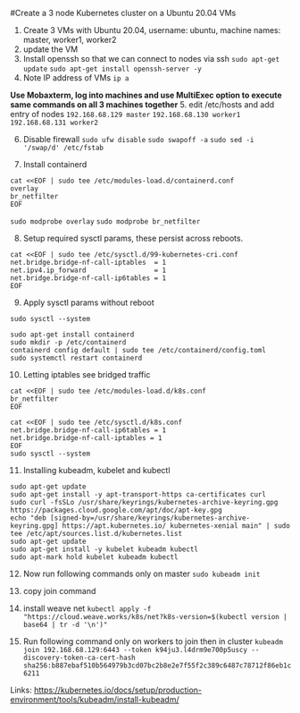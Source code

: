 #Create a 3 node Kubernetes cluster on a Ubuntu 20.04 VMs

1. Create 3 VMs with Ubuntu 20.04, username: ubuntu, machine names: master, worker1, worker2
2. update the VM
3. Install openssh so that we can connect to nodes via ssh
`sudo apt-get update`
`sudo apt-get install openssh-server -y`
4. Note IP address of VMs
`ip a`

**Use Mobaxterm, log into machines and use MultiExec option to execute same commands on all 3 machines together**
5. edit /etc/hosts and add entry of nodes
`192.168.68.129 master`
`192.168.68.130 worker1`
`192.168.68.131 worker2`

6. Disable firewall 
`sudo ufw disable`
`sudo swapoff -a`
`sudo sed -i '/swap/d' /etc/fstab`

7. Install containerd
```
cat <<EOF | sudo tee /etc/modules-load.d/containerd.conf
overlay
br_netfilter
EOF
```

`sudo modprobe overlay`
`sudo modprobe br_netfilter`

8. Setup required sysctl params, these persist across reboots.
```
cat <<EOF | sudo tee /etc/sysctl.d/99-kubernetes-cri.conf
net.bridge.bridge-nf-call-iptables  = 1
net.ipv4.ip_forward                 = 1
net.bridge.bridge-nf-call-ip6tables = 1
EOF
```

9. Apply sysctl params without reboot
```
sudo sysctl --system

sudo apt-get install containerd
sudo mkdir -p /etc/containerd
containerd config default | sudo tee /etc/containerd/config.toml
sudo systemctl restart containerd
```

10. Letting iptables see bridged traffic
```
cat <<EOF | sudo tee /etc/modules-load.d/k8s.conf
br_netfilter
EOF
```
```
cat <<EOF | sudo tee /etc/sysctl.d/k8s.conf
net.bridge.bridge-nf-call-ip6tables = 1
net.bridge.bridge-nf-call-iptables = 1
EOF
sudo sysctl --system
```

11. Installing kubeadm, kubelet and kubectl
```
sudo apt-get update
sudo apt-get install -y apt-transport-https ca-certificates curl
sudo curl -fsSLo /usr/share/keyrings/kubernetes-archive-keyring.gpg https://packages.cloud.google.com/apt/doc/apt-key.gpg
echo "deb [signed-by=/usr/share/keyrings/kubernetes-archive-keyring.gpg] https://apt.kubernetes.io/ kubernetes-xenial main" | sudo tee /etc/apt/sources.list.d/kubernetes.list
sudo apt-get update
sudo apt-get install -y kubelet kubeadm kubectl
sudo apt-mark hold kubelet kubeadm kubectl
```
12. Now run following commands only on master
`sudo kubeadm init`

13. copy join command 

14. install weave net 
 `kubectl apply -f "https://cloud.weave.works/k8s/net?k8s-version=$(kubectl version | base64 | tr -d '\n')"`

15. Run following command only on workers to join then in cluster
`kubeadm join 192.168.68.129:6443 --token k94ju3.l4drm9e700p5uscy --discovery-token-ca-cert-hash sha256:b887ebaf510b564979b3cd07bc2b8e2e7f55f2c389c6487c78712f86eb1c6211`
 

Links:
https://kubernetes.io/docs/setup/production-environment/tools/kubeadm/install-kubeadm/
